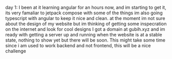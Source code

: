 day 1:
I been at it learning angular for an hours now, and im starting to get it, its very famaliar to jetpack compose with some of the things
im also going typescript with angular to keep it nice and clean.
at the moment im not sure about the design of my website but im thinking of getting some inspecration on the internet and look for cool designs
I got a domain at gubih.xyz and im ready with getting a server up and running when the website is at a stable state, nothing to show yet but there will be soon.
This might take some time since i am used to work backend and not frontend, this will be a nice challenge